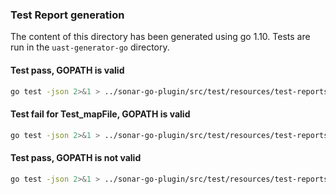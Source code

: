 ### Test Report generation

The content of this directory has been generated using go 1.10.
Tests are run in the `uast-generator-go` directory.

#### Test pass, GOPATH is valid
```bash
go test -json 2>&1 > ../sonar-go-plugin/src/test/resources/test-reports/relative-path-pass.json
```

#### Test fail for Test_mapFile, GOPATH is valid
```bash
go test -json 2>&1 > ../sonar-go-plugin/src/test/resources/test-reports/relative-path-fail.json
```

#### Test pass, GOPATH is not valid
```bash
go test -json 2>&1 > ../sonar-go-plugin/src/test/resources/test-reports/absolute-path-pass.json
```
